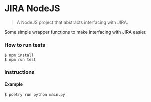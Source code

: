 # JIRA NodeJS

> A NodeJS project that abstracts interfacing with JIRA.

Some simple wrapper functions to make interfacing with JIRA easier.

### How to run tests  ###
```shell
$ npm install
$ npm run test
```
### Instructions ###
#### Example

```shell
$ poetry run python main.py
 ```

